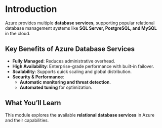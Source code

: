 # Introduction

Azure provides multiple **database services**, supporting popular relational database management systems like **SQL Server, PostgreSQL, and MySQL** in the cloud.

## **Key Benefits of Azure Database Services**
- **Fully Managed**: Reduces administrative overhead.
- **High Availability**: Enterprise-grade performance with built-in failover.
- **Scalability**: Supports quick scaling and global distribution.
- **Security & Performance**:
  - **Automatic monitoring and threat detection**.
  - **Automated tuning** for optimization.
  
## **What You’ll Learn**
This module explores the available **relational database services** in Azure and their capabilities.
